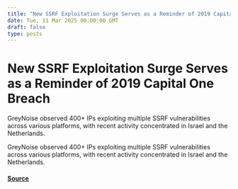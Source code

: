 ```yaml
---
title: "New SSRF Exploitation Surge Serves as a Reminder of 2019 Capital One Breach"
date: Tue, 11 Mar 2025 00:00:00 GMT
draft: false
type: posts
---
```

# New SSRF Exploitation Surge Serves as a Reminder of 2019 Capital One Breach





GreyNoise observed 400+ IPs exploiting multiple SSRF vulnerabilities across various platforms, with recent activity concentrated in Israel and the Netherlands.

GreyNoise observed 400+ IPs exploiting multiple SSRF vulnerabilities across various platforms, with recent activity concentrated in Israel and the Netherlands.

#### [Source](https://www.greynoise.io/blog/new-ssrf-exploitation-surge)

